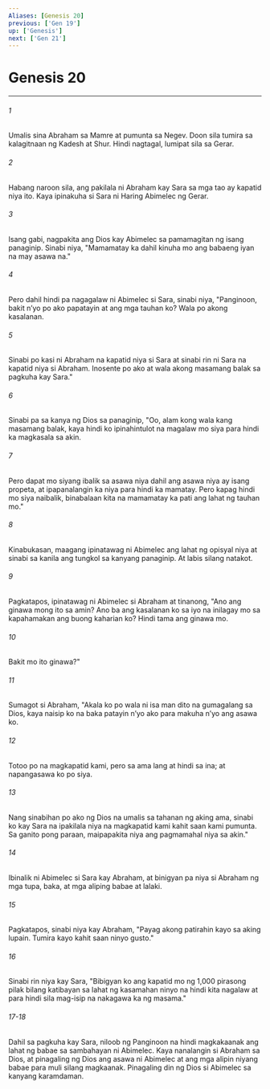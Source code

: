 ```yaml
---
Aliases: [Genesis 20]
previous: ['Gen 19']
up: ['Genesis']
next: ['Gen 21']
---
```

# Genesis 20

***

###### 1
Umalis sina Abraham sa Mamre at pumunta sa Negev. Doon sila tumira sa kalagitnaan ng Kadesh at Shur. Hindi nagtagal, lumipat sila sa Gerar. 

###### 2
Habang naroon sila, ang pakilala ni Abraham kay Sara sa mga tao ay kapatid niya ito. Kaya ipinakuha si Sara ni Haring Abimelec ng Gerar. 

###### 3
Isang gabi, nagpakita ang Dios kay Abimelec sa pamamagitan ng isang panaginip. Sinabi niya, "Mamamatay ka dahil kinuha mo ang babaeng iyan na may asawa na." 

###### 4
Pero dahil hindi pa nagagalaw ni Abimelec si Sara, sinabi niya, "Panginoon, bakit nʼyo po ako papatayin at ang mga tauhan ko? Wala po akong kasalanan. 

###### 5
Sinabi po kasi ni Abraham na kapatid niya si Sara at sinabi rin ni Sara na kapatid niya si Abraham. Inosente po ako at wala akong masamang balak sa pagkuha kay Sara." 

###### 6
Sinabi pa sa kanya ng Dios sa panaginip, "Oo, alam kong wala kang masamang balak, kaya hindi ko ipinahintulot na magalaw mo siya para hindi ka magkasala sa akin. 

###### 7
Pero dapat mo siyang ibalik sa asawa niya dahil ang asawa niya ay isang propeta, at ipapanalangin ka niya para hindi ka mamatay. Pero kapag hindi mo siya naibalik, binabalaan kita na mamamatay ka pati ang lahat ng tauhan mo." 

###### 8
Kinabukasan, maagang ipinatawag ni Abimelec ang lahat ng opisyal niya at sinabi sa kanila ang tungkol sa kanyang panaginip. At labis silang natakot. 

###### 9
Pagkatapos, ipinatawag ni Abimelec si Abraham at tinanong, "Ano ang ginawa mong ito sa amin? Ano ba ang kasalanan ko sa iyo na inilagay mo sa kapahamakan ang buong kaharian ko? Hindi tama ang ginawa mo. 

###### 10
Bakit mo ito ginawa?" 

###### 11
Sumagot si Abraham, "Akala ko po wala ni isa man dito na gumagalang sa Dios, kaya naisip ko na baka patayin nʼyo ako para makuha nʼyo ang asawa ko. 

###### 12
Totoo po na magkapatid kami, pero sa ama lang at hindi sa ina; at napangasawa ko po siya. 

###### 13
Nang sinabihan po ako ng Dios na umalis sa tahanan ng aking ama, sinabi ko kay Sara na ipakilala niya na magkapatid kami kahit saan kami pumunta. Sa ganito pong paraan, maipapakita niya ang pagmamahal niya sa akin." 

###### 14
Ibinalik ni Abimelec si Sara kay Abraham, at binigyan pa niya si Abraham ng mga tupa, baka, at mga aliping babae at lalaki. 

###### 15
Pagkatapos, sinabi niya kay Abraham, "Payag akong patirahin kayo sa aking lupain. Tumira kayo kahit saan ninyo gusto." 

###### 16
Sinabi rin niya kay Sara, "Bibigyan ko ang kapatid mo ng 1,000 pirasong pilak bilang katibayan sa lahat ng kasamahan ninyo na hindi kita nagalaw at para hindi sila mag-isip na nakagawa ka ng masama."

###### 17-18
Dahil sa pagkuha kay Sara, niloob ng Panginoon na hindi magkakaanak ang lahat ng babae sa sambahayan ni Abimelec. Kaya nanalangin si Abraham sa Dios, at pinagaling ng Dios ang asawa ni Abimelec at ang mga alipin niyang babae para muli silang magkaanak. Pinagaling din ng Dios si Abimelec sa kanyang karamdaman.
